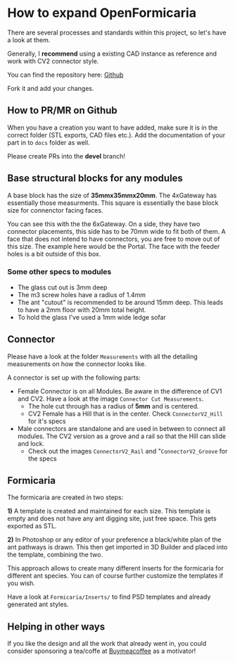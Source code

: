 # How to expand OpenFormicaria
There are several processes and standards within this project, so let's have a look at them.

Generally, I **recommend** using a existing CAD instance as reference and work with CV2 connector style.

You can find the repository here: [Github](https://github.com/schemen/OpenFormicaria)

Fork it and add your changes. 

## How to PR/MR on Github
When you have a creation you want to have added, make sure it is in the correct folder (STL exports, CAD files etc.).
Add the documentation of your part in to `docs` folder as well.

Please create PRs into the **devel** branch!


## Base structural blocks for any modules
A base block has the size of **35mmx35mmx20mm**. The 4xGateway has essentially those measurments. This square is essentially the base block size for connenctor facing faces.


You can see this with the the 6xGateway. On a side, they have two connector placements, this side has to be 70mm wide to fit both of them. A face that does not intend to have connectors, you are free to move out of this size. The example here would be the Portal. The face with the feeder holes is a bit outside of this box.

### Some other specs to modules
* The glass cut out is 3mm deep
* The m3 screw holes have a radius of 1.4mm
* The ant "cutout" is recommended to be around 15mm deep. This leads to have a 2mm floor with 20mm total height. 
* To hold the glass I've used a 1mm wide ledge sofar

## Connector
Please have a look at the folder `Measurements` with all the detailing measurements on how the connector looks like. 

A connector is set up with the following parts:

* Female Connector is on all Modules. Be aware in the difference of CV1 and CV2. Have a look at the image `Connector Cut Measurements`.
  * The hole cut through has a radius of **5mm** and is centered.
  * CV2 Female has a Hill that is in the center. Check `ConnectorV2_Hill` for it's specs
* Male connectors are standalone and are used in between to connect all modules. The CV2 version as a grove and a rail so that the Hill can slide and lock. 
  * Check out the images `ConnectorV2_Rail` and "`ConnectorV2_Groove` for the specs

## Formicaria
The formicaria are created in two steps:

**1)** A template is created and maintained for each size. This template is empty and does not have any ant digging site, just free space. This gets exported as STL.

**2)** In Photoshop or any editor of your preference a black/white plan of the ant pathways is drawn. This then get imported in 3D Builder and placed into the template, combining the two.

This approach allows to create many different inserts for the formicaria for different ant species. You can of course further customize the templates if you wish.

Have a look at `Formicaria/Inserts/` to find PSD templates and already generated ant styles.

## Helping in other ways

If you like the design and all the work that already went in, you could consider sponsoring a tea/coffe at [Buymeacoffee](https://www.buymeacoffee.com/schemen) as a motivator!
